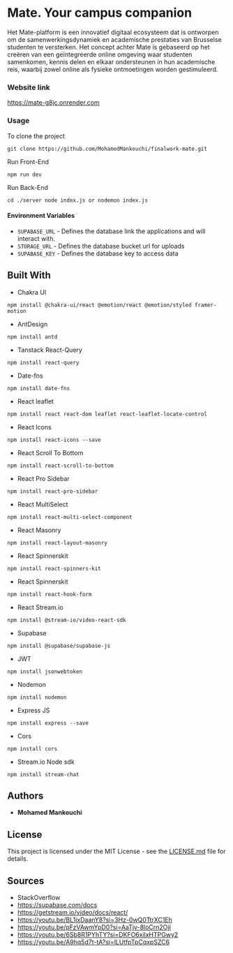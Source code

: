 # Mate. Your campus companion

Het Mate-platform is een innovatief digitaal ecosysteem dat is ontworpen om de samenwerkingsdynamiek en academische prestaties van Brusselse studenten te versterken. Het concept achter Mate is gebaseerd op het creëren van een geïntegreerde online omgeving waar studenten samenkomen, kennis delen en elkaar ondersteunen in hun academische reis, waarbij zowel online als fysieke ontmoetingen worden gestimuleerd.


### Website link

https://mate-g8jc.onrender.com

### Usage


To clone the project 
```shell
git clone https://github.com/MohamedMankouchi/finalwork-mate.git
```

Run Front-End
```shell
npm run dev 
```

Run Back-End
```shell
cd ./server node index.js or nodemon index.js
```

#### Environment Variables

* `SUPABASE_URL` - Defines the database link the applications and  will interact with.
* `STORAGE_URL` - Defines the database bucket url for uploads
* `SUPABASE_KEY` - Defines the database key to access data

## Built With

* Chakra UI
```shell
npm install @chakra-ui/react @emotion/react @emotion/styled framer-motion
```
* AntDesign
```shell
npm install antd
```


* Tanstack React-Query
```shell
npm install react-query
```

* Date-fns
```shell
npm install date-fns
```

* React leaflet
```shell
npm install react react-dom leaflet react-leaflet-locate-control   
```

* React Icons
```shell
npm install react-icons --save
```

* React Scroll To Bottom
```shell
npm install react-scroll-to-bottom
```
* React Pro Sidebar
```shell
npm install react-pro-sidebar
```
* React MultiSelect
```shell
npm install react-multi-select-component
```
* React Masonry
```shell
npm install react-layout-masonry
```

* React Spinnerskit
```shell
npm install react-spinners-kit
```

* React Spinnerskit
```shell
npm install react-hook-form
```

* React Stream.io
```shell
npm install @stream-io/video-react-sdk
```

* Supabase 
```shell
npm install @supabase/supabase-js
```

* JWT
```shell
npm install jsonwebtoken
```

* Nodemon 
```shell
npm install nodemon
```

* Express JS 
```shell
npm install express --save
```

* Cors 
```shell
npm install cors
```
* Stream.io Node sdk 
```shell
npm install stream-chat
```


## Authors

* **Mohamed Mankouchi** 


## License

This project is licensed under the MIT License - see the [LICENSE.md](LICENSE.md) file for details.

## Sources
* StackOverflow
* https://supabase.com/docs
* https://getstream.io/video/docs/react/
* https://youtu.be/BL1ixDaanY8?si=3Hz-0wQ0TtrXC1Eh
* https://youtu.be/pFzVAwmYpD0?si=AaTjv-8loCrn2OjI
* https://youtu.be/6Sb8R1PYhTY?si=DKFO6xilxHTPGwy2
* https://youtu.be/A9hq5d7t-tA?si=lLUtfpTpCqxpSZC6


